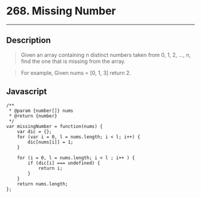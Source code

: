 # 268. Missing Number

---

## Description

> Given an array containing n distinct numbers taken from 0, 1, 2, ..., n, find the one that is missing from the array.

> For example,
> Given nums = [0, 1, 3] return 2.

## Javascript

```
/**
 * @param {number[]} nums
 * @return {number}
 */
var missingNumber = function(nums) {
    var dic = {};
    for (var i = 0, l = nums.length; i < l; i++) {
        dic[nums[i]] = 1;
    }

    for (i = 0, l = nums.length; i < l ; i++ ) {
        if (dic[i] === undefined) {
            return i;
        }
    }
    return nums.length;
};

```
